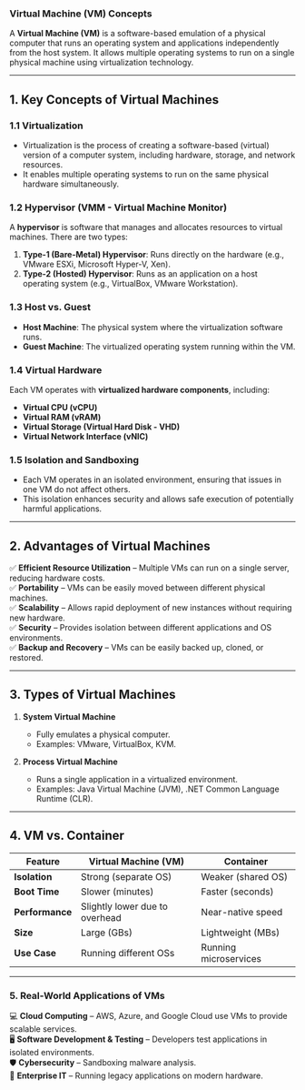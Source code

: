 ### **Virtual Machine (VM) Concepts**  

A **Virtual Machine (VM)** is a software-based emulation of a physical computer that runs an operating system and applications independently from the host system. It allows multiple operating systems to run on a single physical machine using virtualization technology.  

---

## **1. Key Concepts of Virtual Machines**  

### **1.1 Virtualization**  
- Virtualization is the process of creating a software-based (virtual) version of a computer system, including hardware, storage, and network resources.  
- It enables multiple operating systems to run on the same physical hardware simultaneously.  

### **1.2 Hypervisor (VMM - Virtual Machine Monitor)**  
A **hypervisor** is software that manages and allocates resources to virtual machines. There are two types:  
1. **Type-1 (Bare-Metal) Hypervisor**: Runs directly on the hardware (e.g., VMware ESXi, Microsoft Hyper-V, Xen).  
2. **Type-2 (Hosted) Hypervisor**: Runs as an application on a host operating system (e.g., VirtualBox, VMware Workstation).  

### **1.3 Host vs. Guest**  
- **Host Machine**: The physical system where the virtualization software runs.  
- **Guest Machine**: The virtualized operating system running within the VM.  

### **1.4 Virtual Hardware**  
Each VM operates with **virtualized hardware components**, including:  
- **Virtual CPU (vCPU)**  
- **Virtual RAM (vRAM)**  
- **Virtual Storage (Virtual Hard Disk - VHD)**  
- **Virtual Network Interface (vNIC)**  

### **1.5 Isolation and Sandboxing**  
- Each VM operates in an isolated environment, ensuring that issues in one VM do not affect others.  
- This isolation enhances security and allows safe execution of potentially harmful applications.  

---

## **2. Advantages of Virtual Machines**  
✅ **Efficient Resource Utilization** – Multiple VMs can run on a single server, reducing hardware costs.  
✅ **Portability** – VMs can be easily moved between different physical machines.  
✅ **Scalability** – Allows rapid deployment of new instances without requiring new hardware.  
✅ **Security** – Provides isolation between different applications and OS environments.  
✅ **Backup and Recovery** – VMs can be easily backed up, cloned, or restored.  

---

## **3. Types of Virtual Machines**  
1. **System Virtual Machine**  
   - Fully emulates a physical computer.  
   - Examples: VMware, VirtualBox, KVM.  

2. **Process Virtual Machine**  
   - Runs a single application in a virtualized environment.  
   - Examples: Java Virtual Machine (JVM), .NET Common Language Runtime (CLR).  

---

## **4. VM vs. Container**  
| Feature          | Virtual Machine (VM) | Container |
|-----------------|-----------------|-----------|
| **Isolation**    | Strong (separate OS) | Weaker (shared OS) |
| **Boot Time**    | Slower (minutes) | Faster (seconds) |
| **Performance**  | Slightly lower due to overhead | Near-native speed |
| **Size**         | Large (GBs) | Lightweight (MBs) |
| **Use Case**     | Running different OSs | Running microservices |

---

### **5. Real-World Applications of VMs**  
💻 **Cloud Computing** – AWS, Azure, and Google Cloud use VMs to provide scalable services.  
🖥️ **Software Development & Testing** – Developers test applications in isolated environments.  
🛡️ **Cybersecurity** – Sandboxing malware analysis.  
🏢 **Enterprise IT** – Running legacy applications on modern hardware.  
